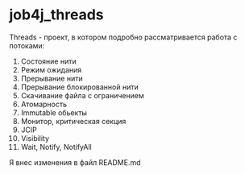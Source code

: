 # job4j_threads

Threads - проект, в котором подробно рассматривается работа с потоками:
1. Состояние нити
2. Режим ожидания
3. Прерывание нити
4. Прерывание блокированной нити
5. Скачивание файла с ограничением
6. Атомарность
7. Immutable обьекты
8. Монитор, критическая секция
9. JCIP
10. Visibility
11. Wait, Notify, NotifyAll




Я внес изменения в файл README.md